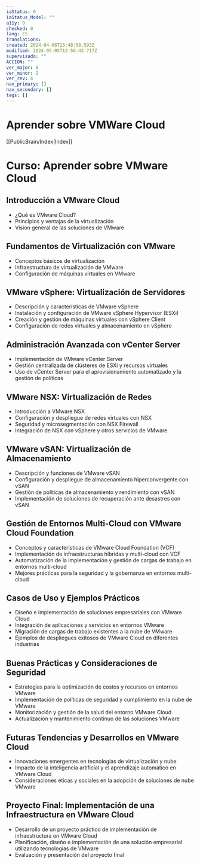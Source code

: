 ```yaml
---
iaStatus: 0
iaStatus_Model: ""
a11y: 0
checked: 0
lang: ES
translations: 
created: 2024-04-06T23:48:58.593Z
modified: 2024-05-05T12:56:42.717Z
supervisado: ""
ACCION: ""
ver_major: 0
ver_minor: 2
ver_rev: 6
nav_primary: []
nav_secondary: []
tags: []
---
```

# Aprender sobre VMWare Cloud

[[PublicBrain/Index|Index]]

# Curso: Aprender sobre VMware Cloud

## Introducción a VMware Cloud
- ¿Qué es VMware Cloud?
- Principios y ventajas de la virtualización
- Visión general de las soluciones de VMware

## Fundamentos de Virtualización con VMware
- Conceptos básicos de virtualización
- Infraestructura de virtualización de VMware
- Configuración de máquinas virtuales en VMware

## VMware vSphere: Virtualización de Servidores
- Descripción y características de VMware vSphere
- Instalación y configuración de VMware vSphere Hypervisor (ESXi)
- Creación y gestión de máquinas virtuales con vSphere Client
- Configuración de redes virtuales y almacenamiento en vSphere

## Administración Avanzada con vCenter Server
- Implementación de VMware vCenter Server
- Gestión centralizada de clústeres de ESXi y recursos virtuales
- Uso de vCenter Server para el aprovisionamiento automatizado y la gestión de políticas

## VMware NSX: Virtualización de Redes
- Introducción a VMware NSX
- Configuración y despliegue de redes virtuales con NSX
- Seguridad y microsegmentación con NSX Firewall
- Integración de NSX con vSphere y otros servicios de VMware

## VMware vSAN: Virtualización de Almacenamiento
- Descripción y funciones de VMware vSAN
- Configuración y despliegue de almacenamiento hiperconvergente con vSAN
- Gestión de políticas de almacenamiento y rendimiento con vSAN
- Implementación de soluciones de recuperación ante desastres con vSAN

## Gestión de Entornos Multi-Cloud con VMware Cloud Foundation
- Conceptos y características de VMware Cloud Foundation (VCF)
- Implementación de infraestructuras híbridas y multi-cloud con VCF
- Automatización de la implementación y gestión de cargas de trabajo en entornos multi-cloud
- Mejores prácticas para la seguridad y la gobernanza en entornos multi-cloud

## Casos de Uso y Ejemplos Prácticos
- Diseño e implementación de soluciones empresariales con VMware Cloud
- Integración de aplicaciones y servicios en entornos VMware
- Migración de cargas de trabajo existentes a la nube de VMware
- Ejemplos de despliegues exitosos de VMware Cloud en diferentes industrias

## Buenas Prácticas y Consideraciones de Seguridad
- Estrategias para la optimización de costos y recursos en entornos VMware
- Implementación de políticas de seguridad y cumplimiento en la nube de VMware
- Monitorización y gestión de la salud del entorno VMware Cloud
- Actualización y mantenimiento continuo de las soluciones VMware

## Futuras Tendencias y Desarrollos en VMware Cloud
- Innovaciones emergentes en tecnologías de virtualización y nube
- Impacto de la inteligencia artificial y el aprendizaje automático en VMware Cloud
- Consideraciones éticas y sociales en la adopción de soluciones de nube VMware

## Proyecto Final: Implementación de una Infraestructura en VMware Cloud
- Desarrollo de un proyecto práctico de implementación de infraestructura en VMware Cloud
- Planificación, diseño e implementación de una solución empresarial utilizando tecnologías de VMware
- Evaluación y presentación del proyecto final


